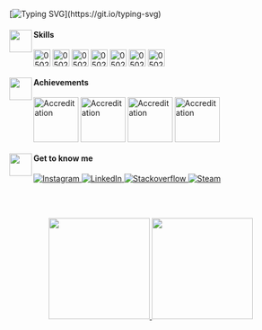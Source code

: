 
[![Typing SVG](https://readme-typing-svg.herokuapp.com?font=Roboto&pause=1000&color=BDBBBB&width=435&lines=Hi+there,+welcome+to+my+profile!)](https://git.io/typing-svg)


<section align="left">
  <img align='left' src='https://static.wikia.nocookie.net/omori/images/6/66/Mewo_Sleep_%28White_Space%29.gif/revision/latest?cb=20220208120101&format=original' width='40'>
  <h4>Skills</h4>
  <img align="center" alt="0502j-CSS" height="30" src="https://img.shields.io/badge/HTML-239120?style=for-the-badge&logo=html5&logoColor=white&color=black">
  <img align="center" alt="0502j-CSS" height="30" src="https://img.shields.io/badge/CSS-239120?&style=for-the-badge&logo=css3&logoColor=white&color=black">
  <img align="center" alt="0502j-CSS" height="30" src="https://img.shields.io/badge/JavaScript-F7DF1E?style=for-the-badge&logo=javascript&logoColor=white&color=black">
  <img align="center" alt="0502j-CSS" height="30" src="https://img.shields.io/badge/TypeScript-007ACC?style=for-the-badge&logo=typescript&logoColor=white&color=black">
  <img align="center" alt="0502j-CSS" height="30" src="https://img.shields.io/badge/React-20232A?style=for-the-badge&logo=react&logoColor=white&color=black">
  <img align="center" alt="0502j-CSS" height="30" src="https://img.shields.io/badge/Flutter-02569B?style=for-the-badge&logo=flutter&logoColor=white&color=black">
  <img align="center" alt="0502j-CSS" height="30" src="https://img.shields.io/badge/Dart-0175C2?style=for-the-badge&logo=dart&logoColor=white&color=black">
</section>

</section>

<section align="left">
  <img align='left' src='https://static.wikia.nocookie.net/omori/images/6/61/WS_Lightbulb_Sprite_1.gif/revision/latest?cb=20220726000602&format=original' width='40'>
  <h4>Achievements </h4>
  <section align="left">
        <img align="center" alt="Accreditation" height="80px" src="https://images.credly.com/size/110x110/images/ee35f7c5-696e-47ca-895c-960dfba108b3/image.png">
         <img align="center" alt="Accreditation" height="80px" src="https://images.credly.com/size/220x220/images/81f903ed-c3a1-4f4b-afcd-e03331a5b12c/image.png">
           <img align="center" alt="Accreditation" height="80px" src="https://images.credly.com/size/110x110/images/a12fff38-aab2-4643-be27-7e5c39ddc75c/image.png">
             <img align="center" alt="Accreditation" height="80px" src="https://images.credly.com/size/220x220/images/00634f82-b07f-4bbd-a6bb-53de397fc3a6/image.png">

  </section>
</section>

</section>

<section align="left">
  <img align='left' src='https://static.wikia.nocookie.net/omori/images/c/c3/Omori_%28Keyboard%29.gif/revision/latest?cb=20220308093824&format=original' width='40'>
  <h4>Get to know me</h4>
      <a href="https://www.instagram.com/jam_.sousa/" target="_blank">
    <img src="https://img.shields.io/badge/instagram-%23E4405F.svg?&style=for-the-badge&logo=instagram&logoColor=white&color=1a1919" alt="Instagram"/>
    </a>
    <a href="https://www.linkedin.com/in/jamsousa" target="_blank">
    <img src="https://img.shields.io/badge/linkedin-%230077B5.svg?&style=for-the-badge&logo=linkedin&logoColor=white&color=1a1919" alt="LinkedIn"/>
    </a>
      <a href="https://stackoverflow.com/users/21220217/jamile-de-sousa" target="_blank">
    <img src="https://img.shields.io/badge/Stack_Overflow-FE7A16?style=for-the-badge&logo=stack-overflow&logoColor=white&color=1a1919" alt="Stackoverflow"/>
    </a>
        <a href="https://steamcommunity.com/id/jamsousa/" target="_blank">
    <img src="https://img.shields.io/badge/Steam-000000?style=for-the-badge&logo=steam&logoColor=white&color=1a1919" alt="Steam"/>
    </a>
</section>

<br><br>


<section align="center">
  <a href="https://github.com/0502j">
  <img height="180em" src="https://github-readme-stats.vercel.app/api?username=0502j&show_icons=false&theme=dark"/>
  <img height="180em" src="https://github-readme-stats.vercel.app/api/top-langs/?username=0502j&layout=compact&langs_count=6&theme=dark"/>
</section>
                                                                                                                                                                                                                                                                                              
<br>
